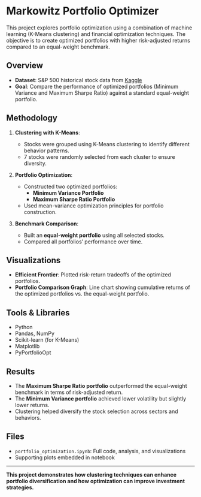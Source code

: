 # Markowitz Portfolio Optimizer

This project explores portfolio optimization using a combination of machine learning (K-Means clustering) and financial optimization techniques. The objective is to create optimized portfolios with higher risk-adjusted returns compared to an equal-weight benchmark.

## Overview

- **Dataset**: S&P 500 historical stock data from [Kaggle](https://www.kaggle.com/)
- **Goal**: Compare the performance of optimized portfolios (Minimum Variance and Maximum Sharpe Ratio) against a standard equal-weight portfolio.

## Methodology

1. **Clustering with K-Means**:
   - Stocks were grouped using K-Means clustering to identify different behavior patterns.
   - 7 stocks were randomly selected from each cluster to ensure diversity.

2. **Portfolio Optimization**:
   - Constructed two optimized portfolios:
     - **Minimum Variance Portfolio**
     - **Maximum Sharpe Ratio Portfolio**
   - Used mean-variance optimization principles for portfolio construction.

3. **Benchmark Comparison**:
   - Built an **equal-weight portfolio** using all selected stocks.
   - Compared all portfolios’ performance over time.

## Visualizations

- **Efficient Frontier**: Plotted risk-return tradeoffs of the optimized portfolios.
- **Portfolio Comparison Graph**: Line chart showing cumulative returns of the optimized portfolios vs. the equal-weight portfolio.

## Tools & Libraries

- Python
- Pandas, NumPy
- Scikit-learn (for K-Means)
- Matplotlib
- PyPortfolioOpt

## Results

- The **Maximum Sharpe Ratio portfolio** outperformed the equal-weight benchmark in terms of risk-adjusted return.
- The **Minimum Variance portfolio** achieved lower volatility but slightly lower returns.
- Clustering helped diversify the stock selection across sectors and behaviors.

## Files

- `portfolio_optimization.ipynb`: Full code, analysis, and visualizations
- Supporting plots embedded in notebook

---

**This project demonstrates how clustering techniques can enhance portfolio diversification and how optimization can improve investment strategies.**
